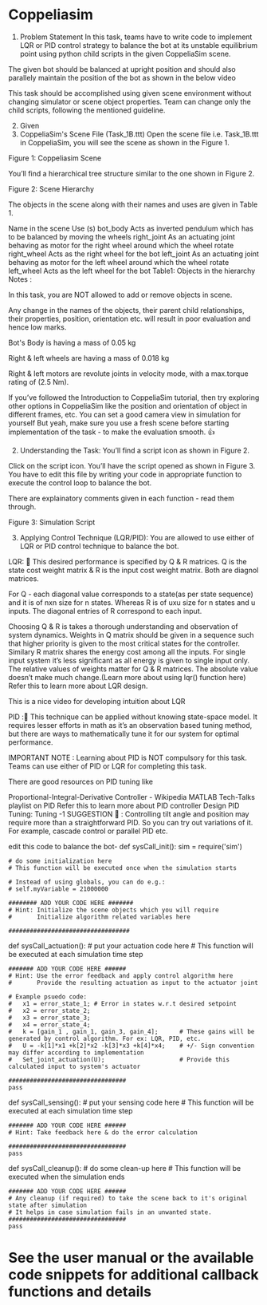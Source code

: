 # Coppeliasim
1. Problem Statement
In this task, teams have to write code to implement LQR or PID control strategy to balance the bot at its unstable equilibrium point using python child scripts in the given CoppeliaSim scene.

The given bot should be balanced at upright position and should also parallely maintain the position of the bot as shown in the below video

This task should be accomplished using given scene environment without changing simulator or scene object properties. Team can change only the child scripts, following the mentioned guideline.


2. Given
1. CoppeliaSim's Scene File (Task_1B.ttt)
Open the scene file i.e. Task_1B.ttt in CoppeliaSim, you will see the scene as shown in the Figure 1.

Figure 1: Coppeliasim Scene

You’ll find a hierarchical tree structure similar to the one shown in Figure 2.

Figure 2: Scene Hierarchy

The objects in the scene along with their names and uses are given in Table 1.

Name in the scene	Use (s)
bot_body	Acts as inverted pendulum which has to be balanced by moving the wheels
right_joint	As an actuating joint behaving as motor for the right wheel around which the wheel rotate
right_wheel	Acts as the right wheel for the bot
left_joint	As an actuating joint behaving as motor for the left wheel around which the wheel rotate
left_wheel	Acts as the left wheel for the bot
Table1: Objects in the hierarchy
Notes :

In this task, you are NOT allowed to add or remove objects in scene.

Any change in the names of the objects, their parent child relationships, their properties, position, orientation etc. will result in poor evaluation and hence low marks.

Bot's Body is having a mass of 0.05 kg

Right & left wheels are having a mass of 0.018 kg

Right & left motors are revolute joints in velocity mode, with a max.torque rating of (2.5 Nm).

If you’ve followed the Introduction to CoppeliaSim tutorial, then try exploring other options in CoppeliaSim like the position and orientation of object in different frames, etc. You can set a good camera view in simulation for yourself But yeah, make sure you use a fresh scene before starting implementation of the task - to make the evaluation smooth. 👍

2. Understanding the Task:
You’ll find a script icon as shown in Figure 2.

Click on the script icon. You’ll have the script opened as shown in Figure 3. You have to edit this file by writing your code in appropriate function to execute the control loop to balance the bot.

There are explainatory comments given in each function - read them through.


Figure 3: Simulation Script

3. Applying Control Technique (LQR/PID):
You are allowed to use either of LQR or PID control technique to balance the bot.

LQR: 🦾
This desired performance is specified by Q & R matrices. Q is the state cost weight matrix & R is the input cost weight matrix. Both are diagnol matrices.

For Q - each diagonal value corresponds to a state(as per state sequence) and it is of nxn size for n states. Whereas R is of uxu size for n states and u inputs. The diagonal entries of R correspond to each input.

Choosing Q & R is takes a thorough understanding and observation of system dynamics. Weights in Q matrix should be given in a sequence such that higher priority is given to the most critical states for the controller. Similary R matrix shares the energy cost among all the inputs. For single input system it’s less significant as all energy is given to single input only.
The relative values of weights matter for Q & R matrices. The absolute value doesn’t make much change.(Learn more about using lqr() function here)
Refer this to learn more about LQR design.

This is a nice video for developing intuition about LQR

PID :💪
This technique can be applied without knowing state-space model. It requires lesser efforts in math as it’s an observation based tuning method, but there are ways to mathematically tune it for our system for optimal performance.

IMPORTANT NOTE : Learning about PID is NOT compulsory for this task. Teams can use either of PID or LQR for completing this task.

There are good resources on PID tuning like

Proportional-Integral-Derivative Controller - Wikipedia
MATLAB Tech-Talks playlist on PID
Refer this to learn more about PID controller Design
PID Tuning:
Tuning -1
SUGGESTION 📝 : Controlling tilt angle and position may require more than a straightforward PID. So you can try out variations of it. For example, cascade control or parallel PID etc.



edit this code to balance the bot-
def sysCall_init():
    sim = require('sim')

    # do some initialization here
    # This function will be executed once when the simulation starts
    
    # Instead of using globals, you can do e.g.:
    # self.myVariable = 21000000
    
    ######## ADD YOUR CODE HERE #######
    # Hint: Initialize the scene objects which you will require
    #       Initialize algorithm related variables here
    
    ##################################
    
def sysCall_actuation():
    # put your actuation code here
    # This function will be executed at each simulation time step

    ####### ADD YOUR CODE HERE ######
    # Hint: Use the error feedback and apply control algorithm here
    #       Provide the resulting actuation as input to the actuator joint
    
    # Example psuedo code:
    #   x1 = error_state_1; # Error in states w.r.t desired setpoint
    #   x2 = error_state_2;
    #   x3 = error_state_3;
    #   x4 = error_state_4;
    #   k = [gain_1 , gain_1, gain_3, gain_4];      # These gains will be generated by control algorithm. For ex: LQR, PID, etc.
    #   U = -k[1]*x1 +k[2]*x2 -k[3]*x3 +k[4]*x4;    # +/- Sign convention may differ according to implementation
    #   Set_joint_actuation(U);                     # Provide this calculated input to system's actuator

    #################################
    pass

def sysCall_sensing():
    # put your sensing code here
    # This function will be executed at each simulation time step
    
    ####### ADD YOUR CODE HERE ######
    # Hint: Take feedback here & do the error calculation
    
    #################################
    pass

def sysCall_cleanup():
    # do some clean-up here
    # This function will be executed when the simulation ends
    
    ####### ADD YOUR CODE HERE ######
    # Any cleanup (if required) to take the scene back to it's original state after simulation
    # It helps in case simulation fails in an unwanted state.
    #################################
    pass

# See the user manual or the available code snippets for additional callback functions and details

